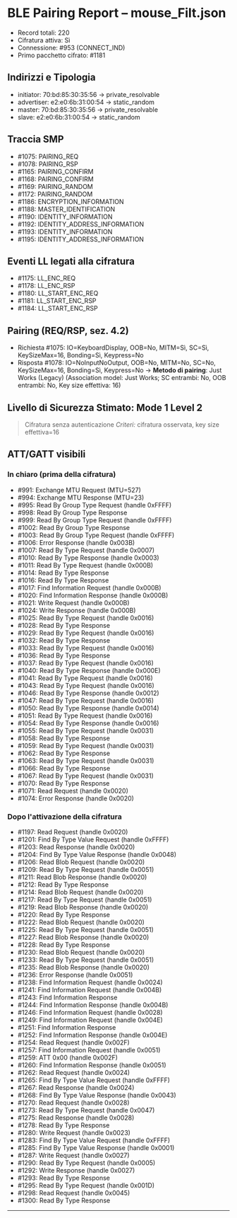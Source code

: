 # BLE Pairing Report – mouse_Filt.json
- Record totali: 220
- Cifratura attiva: Sì
- Connessione: #953 (CONNECT_IND)
- Primo pacchetto cifrato: #1181

## Indirizzi e Tipologia
- initiator: 70:bd:85:30:35:56  →  private_resolvable
- advertiser: e2:e0:6b:31:00:54  →  static_random
- master: 70:bd:85:30:35:56  →  private_resolvable
- slave: e2:e0:6b:31:00:54  →  static_random

## Traccia SMP
- #1075: PAIRING_REQ
- #1078: PAIRING_RSP
- #1165: PAIRING_CONFIRM
- #1168: PAIRING_CONFIRM
- #1169: PAIRING_RANDOM
- #1172: PAIRING_RANDOM
- #1186: ENCRYPTION_INFORMATION
- #1188: MASTER_IDENTIFICATION
- #1190: IDENTITY_INFORMATION
- #1192: IDENTITY_ADDRESS_INFORMATION
- #1193: IDENTITY_INFORMATION
- #1195: IDENTITY_ADDRESS_INFORMATION

## Eventi LL legati alla cifratura
- #1175: LL_ENC_REQ
- #1178: LL_ENC_RSP
- #1180: LL_START_ENC_REQ
- #1181: LL_START_ENC_RSP
- #1184: LL_START_ENC_RSP

## Pairing (REQ/RSP, sez. 4.2)
- Richiesta  #1075: IO=KeyboardDisplay, OOB=No, MITM=Sì, SC=Sì, KeySizeMax=16, Bonding=Sì, Keypress=No
- Risposta   #1078: IO=NoInputNoOutput, OOB=No, MITM=No, SC=No, KeySizeMax=16, Bonding=Sì, Keypress=No
→ **Metodo di pairing**: Just Works (Legacy)  (Association model: Just Works; SC entrambi: No, OOB entrambi: No, Key size effettiva: 16)

## Livello di Sicurezza Stimato: Mode 1 Level 2
> Cifratura senza autenticazione
_Criteri:_ cifratura osservata, key size effettiva=16

## ATT/GATT visibili
### In chiaro (prima della cifratura)
- #991: Exchange MTU Request (MTU=527)
- #994: Exchange MTU Response (MTU=23)
- #995: Read By Group Type Request (handle 0xFFFF)
- #998: Read By Group Type Response
- #999: Read By Group Type Request (handle 0xFFFF)
- #1002: Read By Group Type Response
- #1003: Read By Group Type Request (handle 0xFFFF)
- #1006: Error Response (handle 0x003B)
- #1007: Read By Type Request (handle 0x0007)
- #1010: Read By Type Response (handle 0x0003)
- #1011: Read By Type Request (handle 0x000B)
- #1014: Read By Type Response
- #1016: Read By Type Response
- #1017: Find Information Request (handle 0x000B)
- #1020: Find Information Response (handle 0x000B)
- #1021: Write Request (handle 0x000B)
- #1024: Write Response (handle 0x000B)
- #1025: Read By Type Request (handle 0x0016)
- #1028: Read By Type Response
- #1029: Read By Type Request (handle 0x0016)
- #1032: Read By Type Response
- #1033: Read By Type Request (handle 0x0016)
- #1036: Read By Type Response
- #1037: Read By Type Request (handle 0x0016)
- #1040: Read By Type Response (handle 0x000E)
- #1041: Read By Type Request (handle 0x0016)
- #1043: Read By Type Request (handle 0x0016)
- #1046: Read By Type Response (handle 0x0012)
- #1047: Read By Type Request (handle 0x0016)
- #1050: Read By Type Response (handle 0x0014)
- #1051: Read By Type Request (handle 0x0016)
- #1054: Read By Type Response (handle 0x0016)
- #1055: Read By Type Request (handle 0x0031)
- #1058: Read By Type Response
- #1059: Read By Type Request (handle 0x0031)
- #1062: Read By Type Response
- #1063: Read By Type Request (handle 0x0031)
- #1066: Read By Type Response
- #1067: Read By Type Request (handle 0x0031)
- #1070: Read By Type Response
- #1071: Read Request (handle 0x0020)
- #1074: Error Response (handle 0x0020)
### Dopo l'attivazione della cifratura
- #1197: Read Request (handle 0x0020)
- #1201: Find By Type Value Request (handle 0xFFFF)
- #1203: Read Response (handle 0x0020)
- #1204: Find By Type Value Response (handle 0x0048)
- #1206: Read Blob Request (handle 0x0020)
- #1209: Read By Type Request (handle 0x0051)
- #1211: Read Blob Response (handle 0x0020)
- #1212: Read By Type Response
- #1214: Read Blob Request (handle 0x0020)
- #1217: Read By Type Request (handle 0x0051)
- #1219: Read Blob Response (handle 0x0020)
- #1220: Read By Type Response
- #1222: Read Blob Request (handle 0x0020)
- #1225: Read By Type Request (handle 0x0051)
- #1227: Read Blob Response (handle 0x0020)
- #1228: Read By Type Response
- #1230: Read Blob Request (handle 0x0020)
- #1233: Read By Type Request (handle 0x0051)
- #1235: Read Blob Response (handle 0x0020)
- #1236: Error Response (handle 0x0051)
- #1238: Find Information Request (handle 0x0024)
- #1241: Find Information Request (handle 0x004B)
- #1243: Find Information Response
- #1244: Find Information Response (handle 0x004B)
- #1246: Find Information Request (handle 0x0028)
- #1249: Find Information Request (handle 0x004E)
- #1251: Find Information Response
- #1252: Find Information Response (handle 0x004E)
- #1254: Read Request (handle 0x002F)
- #1257: Find Information Request (handle 0x0051)
- #1259: ATT 0x00 (handle 0x002F)
- #1260: Find Information Response (handle 0x0051)
- #1262: Read Request (handle 0x0024)
- #1265: Find By Type Value Request (handle 0xFFFF)
- #1267: Read Response (handle 0x0024)
- #1268: Find By Type Value Response (handle 0x0043)
- #1270: Read Request (handle 0x0028)
- #1273: Read By Type Request (handle 0x0047)
- #1275: Read Response (handle 0x0028)
- #1278: Read By Type Response
- #1280: Write Request (handle 0x0023)
- #1283: Find By Type Value Request (handle 0xFFFF)
- #1285: Find By Type Value Response (handle 0x0001)
- #1287: Write Request (handle 0x0027)
- #1290: Read By Type Request (handle 0x0005)
- #1292: Write Response (handle 0x0027)
- #1293: Read By Type Response
- #1295: Read By Type Request (handle 0x001D)
- #1298: Read Request (handle 0x0045)
- #1300: Read By Type Response

---
